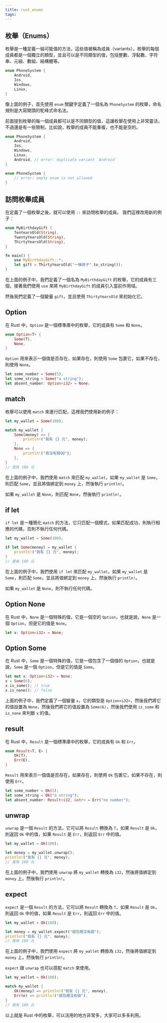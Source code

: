 ```yaml
---
title: rust_enums
tags:
---
```


## 枚舉（Enums）

枚舉是一種定義一組可能值的方法，這些值被稱為成員（variants）。枚舉的每個成員都是一個獨立的類型，並且可以是不同類型的值，包括整數、浮點數、字符串、元組、數組、結構體等。

```rust
enum PhoneSystem {
    Android,
    Ios,
    Windows,
    Linux,
}
```

像上面的例子，首先使用 `enum` 關鍵字定義了一個名為 `PhoneSystem` 的枚舉，命名規則是大寫開頭的駝峰式命名法。

前面提到枚舉的每一個成員都可以是不同類型的值，這讓枚舉在使用上非常靈活，不過還是有一些限制，比如說，枚舉的成員不能重複，也不能是空的。

```rust
enum PhoneSystem {
    Android,
    Ios,
    Windows,
    Linux,
    Android, // error: duplicate variant `Android`
}
```

```rust
enum PhoneSystem {
    // error: empty enum is not allowed
}
```

## 訪問枚舉成員

在定義了一個枚舉之後，就可以使用 `::` 來訪問枚舉的成員。
我們這裡改用新的例子：

```rust
enum MyBirthdayGift {
    TenYearsOld(String),
    TwentyYearsOld(String),
    ThirtyYearsOld(String),
}

fn main() {
    use MyBirthdayGift::*;
    let gift = ThirtyYearsOld("一棟房子".to_string());
}
```

在上面的例子中，我們定義了一個名為 `MyBirthdayGift` 的枚舉，它的成員有三個，接著我們使用 `use` 來將 `MyBirthdayGift` 的成員引入當前作用域。

然後我們定義了一個變量 `gift`，並且使用 `ThirtyYearsOld` 來初始化它。

## Option

在 Rust 中，`Option` 是一個標準庫中的枚舉，它的成員有 `Some` 和 `None`。

```rust
enum Option<T> {
    Some(T),
    None,
}
```

`Option` 用來表示一個值是否存在，如果存在，則使用 `Some` 包裹它，如果不存在，則使用 `None`。

```rust
let some_number = Some(5);
let some_string = Some("a string");
let absent_number: Option<i32> = None;
```

## match

枚舉可以使用 `match` 來進行匹配，這裡我們使用新的例子：

```rust
let my_wallet = Some(100);

match my_wallet {
    Some(money) => {
        println!("我有 {} 元", money);
    },
    None => {
        println!("我沒有錢QQ");
    },
}
// 我有 100 元
```

在上面的例子中，我們使用 `match` 來匹配 `my_wallet`，如果 `my_wallet` 是 `Some`，則匹配 `Some`，並且將值綁定到 `money` 上，然後執行 `println!`。

如果 `my_wallet` 是 `None`，則匹配 `None`，然後執行 `println!`。

## if let

`if let` 是一種簡化 `match` 的方法，它只匹配一個模式，如果匹配成功，則執行相應的代碼，否則不執行任何代碼。

```rust
let my_wallet = Some(100);

if let Some(money) = my_wallet {
    println!("我有 {} 元", money);
}
// 我有 100 元
```

在上面的例子中，我們使用 `if let` 來匹配 `my_wallet`，如果 `my_wallet` 是 `Some`，則匹配 `Some`，並且將值綁定到 `money` 上，然後執行 `println!`。

如果 `my_wallet` 是 `None`，則不執行任何代碼。

## Option None

在 Rust 中，`None` 是一個特殊的值，它是一個空的 `Option`，也就是說，`None` 是一個 `Option`，但是它的值是 `None`。

```rust
let x: Option<i32> = None;
```

## Option Some

在 Rust 中，`Some` 是一個特殊的值，它是一個包含了一個值的 `Option`，也就是說，`Some` 是一個 `Option`，但是它的值是 `Some`。

```rust
let mut x: Option<i32> = None;
x = Some(6);
x.is_some(); // true
x.is_none(); // false
```

上面的例子中，我們定義了一個變量 `x`，它的類型是 `Option<i32>`，然後我們將它的值設置為 `None`，然後我們將它的值設置為 `Some(6)`，然後我們使用 `is_some` 和 `is_none` 來判斷 `x` 的值。

## result

在 Rust 中，`Result` 是一個標準庫中的枚舉，它的成員有 `Ok` 和 `Err`。

```rust
enum Result<T, E> {
    Ok(T),
    Err(E),
}
```

`Result` 用來表示一個值是否存在，如果存在，則使用 `Ok` 包裹它，如果不存在，則使用 `Err`。

```rust
let some_number = Ok(5);
let some_string = Ok("a string");
let absent_number: Result<i32, &str> = Err("no number");
```

## unwrap

`unwrap` 是一個 `Result` 的方法，它可以將 `Result` 轉換為 `T`，如果 `Result` 是 `Ok`，則返回 `Ok` 中的值，如果 `Result` 是 `Err`，則返回 `Err` 中的值。

```rust
let my_wallet = Ok(100);

let money = my_wallet.unwrap();
println!("我有 {} 元", money);
// 我有 100 元
```

在上面的例子中，我們使用 `unwrap` 將 `my_wallet` 轉換為 `i32`，然後將值綁定到 `money` 上，然後執行 `println!`。

## expect

`expect` 是一個 `Result` 的方法，它可以將 `Result` 轉換為 `T`，如果 `Result` 是 `Ok`，則返回 `Ok` 中的值，如果 `Result` 是 `Err`，則返回 `Err` 中的值。

```rust
let my_wallet = Ok(100);

let money = my_wallet.expect("錢包裡沒有錢");
println!("我有 {} 元", money);
// 我有 100 元
```

在上面的例子中，我們使用 `expect` 將 `my_wallet` 轉換為 `i32`，然後將值綁定到 `money` 上，然後執行 `println!`。

`expect` 跟 `unwrap` 也可以搭配 `match` 來使用。

```rust
let my_wallet = Ok(100);

match my_wallet {
    Ok(money) => println!("我有 {} 元", money),
    Err(e) => println!("錢包裡沒有錢"),
}
// 我有 100 元
```

以上就是 Rust 中的枚舉，可以活用的地方非常多，大家可以多多利用。